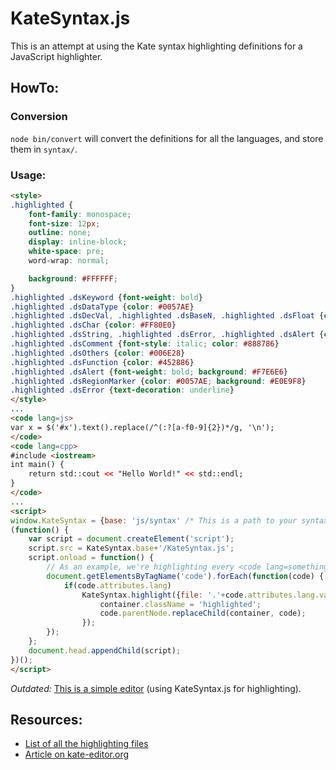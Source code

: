 # KateSyntax.js
This is an attempt at using the Kate syntax highlighting definitions for a JavaScript highlighter.

## HowTo:

### Conversion
`node bin/convert` will convert the definitions for all the languages, and store them in `syntax/`.

### Usage:
```html
<style>
.highlighted {
    font-family: monospace;
    font-size: 12px;
    outline: none;
    display: inline-block;
    white-space: pre;
    word-wrap: normal;

    background: #FFFFFF;
}
.highlighted .dsKeyword {font-weight: bold}
.highlighted .dsDataType {color: #0057AE}
.highlighted .dsDecVal, .highlighted .dsBaseN, .highlighted .dsFloat {color: #B08000}
.highlighted .dsChar {color: #FF80E0}
.highlighted .dsString, .highlighted .dsError, .highlighted .dsAlert {color: #BF0303}
.highlighted .dsComment {font-style: italic; color: #888786}
.highlighted .dsOthers {color: #006E28}
.highlighted .dsFunction {color: #452886}
.highlighted .dsAlert {font-weight: bold; background: #F7E6E6}
.highlighted .dsRegionMarker {color: #0057AE; background: #E0E9F8}
.highlighted .dsError {text-decoration: underline}
</style>
...
<code lang=js>
var x = $('#x').text().replace(/^(:?[a-f0-9]{2})*/g, '\n');
</code>
<code lang=cpp>
#include <iostream>
int main() {
    return std::cout << "Hello World!" << std::endl;
}
</code>
...
<script>
window.KateSyntax = {base: 'js/syntax' /* This is a path to your syntax/ directory */, debugTime: false, debugTrace: false};
(function() {
    var script = document.createElement('script');
    script.src = KateSyntax.base+'/KateSyntax.js';
    script.onload = function() {
        // As an example, we're highlighting every <code lang=something> element.
        document.getElementsByTagName('code').forEach(function(code) {
            if(code.attributes.lang)
                KateSyntax.highlight({file: '.'+code.attributes.lang.value}, code.textContent, function(container) {
                    container.className = 'highlighted';
                    code.parentNode.replaceChild(container, code);
                });
        });
    };
    document.head.appendChild(script);
})();
</script>
```

*Outdated:* [This is a simple editor](http://jsfiddle.net/yBwAx/) (using KateSyntax.js for highlighting).
## Resources:
* [List of all the highlighting files](http://kate-editor.org/syntax/update-3.7.xml)
* [Article on kate-editor.org](http://kate-editor.org/2005/03/24/writing-a-syntax-highlighting-file/)
